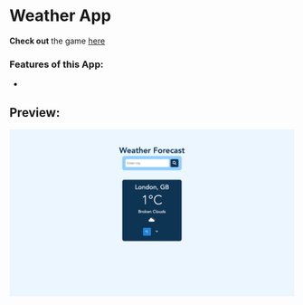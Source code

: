 # Weather App

**Check out** the game [here](https://ibndaanis.github.io/weather-app/)

### Features of this App:

-

## Preview:

![Preview](./src/images/preview.png)
